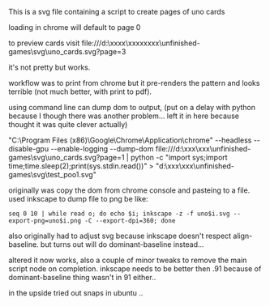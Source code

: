 This is a svg file containing a script to create pages of uno cards

loading in chrome will default to page 0

to preview cards visit file:///d:\xxxx\xxxxxxxx\unfinished-games\svg\uno_cards.svg?page=3

it's not pretty but works. 


workflow was to print from chrome but it pre-renders the pattern and looks terrible (not much better, with print to pdf).

using command line can dump dom to output, (put on a delay with python because I though there
was another problem... left it in here because thought it was quite clever actually)

"C:\Program Files (x86)\Google\Chrome\Application\chrome" --headless --disable-gpu --enable-logging --dump-dom file:///d:\xxx\xxx\unfinished-games\svg\uno_cards.svg?page=1 | python -c "import sys;import time;time.sleep(2);print(sys.stdin.read())" > "d:\xxx\xxx\unfinished-games\svg\test_poo1.svg"

originally was copy the dom from chrome console and pasteing to a file.
used inkscape to dump file to png be like:

```
seq 0 10 | while read o; do echo $i; inkscape -z -f uno$i.svg --export-png=uno$i.png -C --export-dpi=360; done
```

also originally had to adjust svg because inkscape doesn't respect align-baseline. but turns out will do dominant-baseline instead...

altered it now works, also a couple of minor tweaks to remove the main script node on completion. 
inkscape needs to be better then .91 because of dominant-baseline thing wasn't in 91 either..

in the upside tried out snaps in ubuntu ..